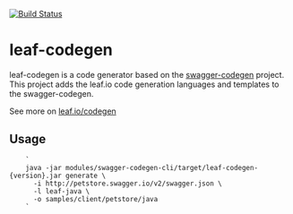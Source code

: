 [![Build Status](https://travis-ci.org/leaf-io/leaf-codegen.svg?branch=master)](https://travis-ci.org/leaf-io/leaf-codegen)

# leaf-codegen
leaf-codegen is a code generator based on the [swagger-codegen](https://github.com/swagger-api/swagger-codegen) project.
This project adds the leaf.io code generation languages and templates to the swagger-codegen.

See more on [leaf.io/codegen](http://leaf-io.github.io/leaf-codegen)

## Usage 

        `
        java -jar modules/swagger-codegen-cli/target/leaf-codegen-{version}.jar generate \
          -i http://petstore.swagger.io/v2/swagger.json \
          -l leaf-java \
          -o samples/client/petstore/java
        `